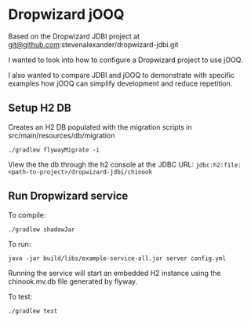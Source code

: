 # Dropwizard jOOQ

Based on the Dropwizard JDBI project at git@github.com:stevenalexander/dropwizard-jdbi.git

I wanted to look into how to configure a Dropwizard project to use jOOQ.

I also wanted to compare JDBI and jOOQ to demonstrate with specific examples
how jOOQ can simplify development and reduce repetition.


## Setup H2 DB

Creates an H2 DB populated with the migration scripts in src/main/resources/db/migration

```
./gradlew flywayMigrate -i
```

View the the db through the h2 console at the JDBC URL: `jdbc:h2:file:<path-to-project>/dropwizard-jdbi/chinook`

## Run Dropwizard service

To compile:

```
./gradlew shadowJar
```

To run:

```
java -jar build/libs/example-service-all.jar server config.yml
```

Running the service will start an embedded H2 instance using the chinook.mv.db file generated by flyway.

To test:

```
./gradlew test
```
